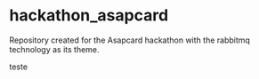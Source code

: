 # hackathon_asapcard
Repository created for the Asapcard hackathon with the rabbitmq technology as its theme.

teste
